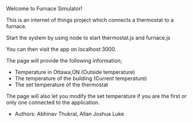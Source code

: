 Welcome to Furnace Simulator!

This is an internet of things project which connects a thermostat to a furnace. 

Start the system by using node to start thermostat.js and furnace.js

You can then visit the app on localhost:3000.

The page will provide the following information;

- Temperature in Ottawa,ON (Outside temperature)
- The temperature of the building (Current temperature)
- The set temperature of the thermostat 

The page will also let you modify the set temperature if you are the first or only one connected to the application. 


- Authors:  Abhinav Thukral, Allan Joshua Luke




